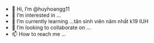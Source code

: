 - 👋 Hi, I’m @huyhoangg11
- 👀 I’m interested in ...
- 🌱 I’m currently learning ...tân sinh viên năm nhất k19 IUH
- 💞️ I’m looking to collaborate on ...
- 📫 How to reach me ...

<!---
huyhoangg11/huyhoangg11 is a ✨ special ✨ repository because its `README.md` (this file) appears on your GitHub profile.
You can click the Preview link to take a look at your changes.
--->
